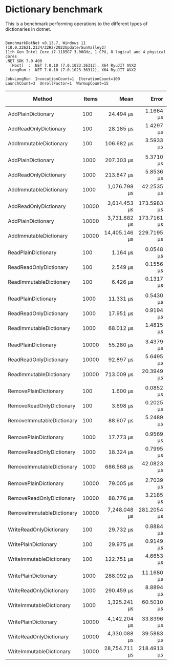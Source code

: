 # Dictionary benchmark

This is a benchmark performing operations to the different types of dictionaries in dotnet.

```

BenchmarkDotNet v0.13.7, Windows 11 (10.0.22621.2134/22H2/2022Update/SunValley2)
11th Gen Intel Core i7-1185G7 3.00GHz, 1 CPU, 8 logical and 4 physical cores
.NET SDK 7.0.400
  [Host]  : .NET 7.0.10 (7.0.1023.36312), X64 RyuJIT AVX2
  LongRun : .NET 7.0.10 (7.0.1023.36312), X64 RyuJIT AVX2

Job=LongRun  InvocationCount=1  IterationCount=100  
LaunchCount=3  UnrollFactor=1  WarmupCount=15  

```
|                    Method | Items |          Mean |       Error |        StdDev |     StdErr |            Min |           Max |       Op/s | Ratio |      Gen0 |      Gen1 |  Allocated | Alloc Ratio |
|-------------------------- |------ |--------------:|------------:|--------------:|-----------:|---------------:|--------------:|-----------:|------:|----------:|----------:|-----------:|------------:|
|        AddPlainDictionary |   100 |     24.494 μs |   1.1664 μs |     5.9326 μs |  0.3508 μs |     18.8000 μs |     48.900 μs |  40,825.65 |  1.00 |         - |         - |    16752 B |        1.00 |
|     AddReadOnlyDictionary |   100 |     28.185 μs |   1.4297 μs |     7.4005 μs |  0.4301 μs |     19.2000 μs |     50.900 μs |  35,479.70 |  1.22 |         - |         - |    16792 B |        1.00 |
|    AddImmutableDictionary |   100 |    106.682 μs |   3.5933 μs |    17.9802 μs |  1.0803 μs |     84.7000 μs |    178.600 μs |   9,373.63 |  4.49 |         - |         - |    69200 B |        4.13 |
|                           |       |               |             |               |            |                |               |            |       |           |           |            |             |
|        AddPlainDictionary |  1000 |    207.303 μs |   5.3710 μs |    27.3179 μs |  1.6153 μs |    177.5000 μs |    319.000 μs |   4,823.86 |  1.00 |         - |         - |   161784 B |        1.00 |
|     AddReadOnlyDictionary |  1000 |    213.847 μs |   5.8536 μs |    29.3441 μs |  1.7599 μs |    174.3000 μs |    330.900 μs |   4,676.24 |  1.05 |         - |         - |   161824 B |        1.00 |
|    AddImmutableDictionary |  1000 |  1,076.798 μs |  42.2535 μs |   217.1990 μs | 12.7106 μs |    807.3000 μs |  1,825.100 μs |     928.68 |  5.25 |         - |         - |   902064 B |        5.58 |
|                           |       |               |             |               |            |                |               |            |       |           |           |            |             |
|     AddReadOnlyDictionary | 10000 |  3,614.453 μs | 173.5983 μs |   886.1005 μs | 52.2140 μs |  2,070.0000 μs |  5,453.450 μs |     276.67 |  1.06 |         - |         - |  1549144 B |        1.00 |
|        AddPlainDictionary | 10000 |  3,731.682 μs | 173.7161 μs |   894.5251 μs | 52.2587 μs |  1,935.0000 μs |  5,876.700 μs |     267.98 |  1.00 |         - |         - |  1549104 B |        1.00 |
|    AddImmutableDictionary | 10000 | 14,405.146 μs | 229.7195 μs | 1,147.3524 μs | 69.0625 μs | 12,272.3000 μs | 18,672.050 μs |      69.42 |  4.21 | 1000.0000 | 1000.0000 | 11190768 B |        7.22 |
|                           |       |               |             |               |            |                |               |            |       |           |           |            |             |
|       ReadPlainDictionary |   100 |      1.164 μs |   0.0548 μs |     0.2761 μs |  0.0165 μs |      0.8000 μs |      2.300 μs | 858,801.96 |  1.00 |         - |         - |      504 B |        1.00 |
|    ReadReadOnlyDictionary |   100 |      2.549 μs |   0.1556 μs |     0.7639 μs |  0.0468 μs |      1.4000 μs |      3.900 μs | 392,358.56 |  2.26 |         - |         - |      504 B |        1.00 |
|   ReadImmutableDictionary |   100 |      6.426 μs |   0.1317 μs |     0.6649 μs |  0.0396 μs |      5.5000 μs |      8.800 μs | 155,611.96 |  5.75 |         - |         - |      504 B |        1.00 |
|                           |       |               |             |               |            |                |               |            |       |           |           |            |             |
|       ReadPlainDictionary |  1000 |     11.331 μs |   0.5430 μs |     2.7169 μs |  0.1632 μs |      7.7000 μs |     23.300 μs |  88,250.29 |  1.00 |         - |         - |      504 B |        1.00 |
|    ReadReadOnlyDictionary |  1000 |     17.951 μs |   0.9194 μs |     4.4800 μs |  0.2762 μs |     11.3000 μs |     35.900 μs |  55,707.36 |  1.65 |         - |         - |      504 B |        1.00 |
|   ReadImmutableDictionary |  1000 |     68.012 μs |   1.4815 μs |     7.4676 μs |  0.4455 μs |     53.4000 μs |     93.500 μs |  14,703.19 |  6.29 |         - |         - |      504 B |        1.00 |
|                           |       |               |             |               |            |                |               |            |       |           |           |            |             |
|       ReadPlainDictionary | 10000 |     55.280 μs |   3.4379 μs |    17.6412 μs |  1.0341 μs |     35.7000 μs |    129.650 μs |  18,089.59 |  1.00 |         - |         - |      504 B |        1.00 |
|    ReadReadOnlyDictionary | 10000 |     92.897 μs |   5.6495 μs |    29.0912 μs |  1.6995 μs |     55.9000 μs |    187.000 μs |  10,764.66 |  1.80 |         - |         - |      504 B |        1.00 |
|   ReadImmutableDictionary | 10000 |    713.009 μs |  20.3949 μs |   105.5677 μs |  6.1360 μs |    578.3000 μs |  1,087.600 μs |   1,402.51 | 14.05 |         - |         - |      504 B |        1.00 |
|                           |       |               |             |               |            |                |               |            |       |           |           |            |             |
|     RemovePlainDictionary |   100 |      1.600 μs |   0.0852 μs |     0.4373 μs |  0.0256 μs |      0.9000 μs |      2.900 μs | 625,134.26 |  1.00 |         - |         - |      504 B |        1.00 |
|  RemoveReadOnlyDictionary |   100 |      3.698 μs |   0.2025 μs |     1.0264 μs |  0.0609 μs |      1.8000 μs |      6.300 μs | 270,424.68 |  2.45 |         - |         - |      544 B |        1.08 |
| RemoveImmutableDictionary |   100 |     88.607 μs |   5.2489 μs |    26.2160 μs |  1.5780 μs |     53.7000 μs |    158.600 μs |  11,285.76 | 60.04 |         - |         - |    29616 B |       58.76 |
|                           |       |               |             |               |            |                |               |            |       |           |           |            |             |
|     RemovePlainDictionary |  1000 |     17.773 μs |   0.9569 μs |     4.9186 μs |  0.2878 μs |     11.7000 μs |     34.600 μs |  56,264.21 |  1.00 |         - |         - |      504 B |        1.00 |
|  RemoveReadOnlyDictionary |  1000 |     18.324 μs |   0.7995 μs |     4.1100 μs |  0.2405 μs |     12.4000 μs |     32.100 μs |  54,573.32 |  1.11 |         - |         - |      544 B |        1.08 |
| RemoveImmutableDictionary |  1000 |    686.568 μs |  42.0823 μs |   214.4205 μs | 12.6568 μs |    445.1000 μs |  1,347.750 μs |   1,456.52 | 41.55 |         - |         - |   443472 B |      879.90 |
|                           |       |               |             |               |            |                |               |            |       |           |           |            |             |
|     RemovePlainDictionary | 10000 |     79.005 μs |   2.7039 μs |    13.5297 μs |  0.8129 μs |     62.9500 μs |    124.300 μs |  12,657.39 |  1.00 |         - |         - |      504 B |        1.00 |
|  RemoveReadOnlyDictionary | 10000 |     88.776 μs |   3.2185 μs |    16.3989 μs |  0.9680 μs |     71.0000 μs |    149.700 μs |  11,264.31 |  1.15 |         - |         - |      544 B |        1.08 |
| RemoveImmutableDictionary | 10000 |  7,248.048 μs | 281.2054 μs | 1,432.8148 μs | 84.5764 μs |  5,760.7000 μs | 13,220.100 μs |     137.97 | 93.77 |         - |         - |  6003920 B |   11,912.54 |
|                           |       |               |             |               |            |                |               |            |       |           |           |            |             |
|   WriteReadOnlyDictionary |   100 |     29.732 μs |   0.8884 μs |     4.4535 μs |  0.2671 μs |     25.2000 μs |     46.300 μs |  33,633.37 |  1.02 |         - |         - |    10144 B |        1.00 |
|      WritePlainDictionary |   100 |     29.975 μs |   0.9149 μs |     4.6614 μs |  0.2752 μs |     24.9000 μs |     45.400 μs |  33,360.84 |  1.00 |         - |         - |    10104 B |        1.00 |
|  WriteImmutableDictionary |   100 |    122.751 μs |   4.6653 μs |    22.8218 μs |  1.4019 μs |    106.4000 μs |    222.900 μs |   8,146.55 |  4.18 |         - |         - |    51224 B |        5.07 |
|                           |       |               |             |               |            |                |               |            |       |           |           |            |             |
|      WritePlainDictionary |  1000 |    288.092 μs |  11.1680 μs |    54.5265 μs |  3.3559 μs |    234.3000 μs |    463.600 μs |   3,471.12 |  1.00 |         - |         - |    96504 B |        1.00 |
|   WriteReadOnlyDictionary |  1000 |    290.459 μs |   8.8894 μs |    44.4810 μs |  2.6726 μs |    236.6000 μs |    444.600 μs |   3,442.82 |  1.04 |         - |         - |    96544 B |        1.00 |
|  WriteImmutableDictionary |  1000 |  1,325.241 μs |  60.5010 μs |   312.0830 μs | 18.2010 μs |    932.3000 μs |  2,213.800 μs |     754.58 |  4.62 |         - |         - |   711672 B |        7.37 |
|                           |       |               |             |               |            |                |               |            |       |           |           |            |             |
|      WritePlainDictionary | 10000 |  4,142.204 μs |  33.8396 μs |   173.6442 μs | 10.1792 μs |  3,695.4000 μs |  4,655.000 μs |     241.42 |  1.00 |         - |         - |   960504 B |        1.00 |
|   WriteReadOnlyDictionary | 10000 |  4,330.088 μs |  39.5883 μs |   204.2084 μs | 11.9097 μs |  3,604.6000 μs |  4,897.050 μs |     230.94 |  1.05 |         - |         - |   960544 B |        1.00 |
|  WriteImmutableDictionary | 10000 | 28,754.711 μs | 218.4913 μs | 1,123.1269 μs | 65.7260 μs | 24,665.2000 μs | 31,684.800 μs |      34.78 |  6.95 | 1000.0000 | 1000.0000 |  9272888 B |        9.65 |
